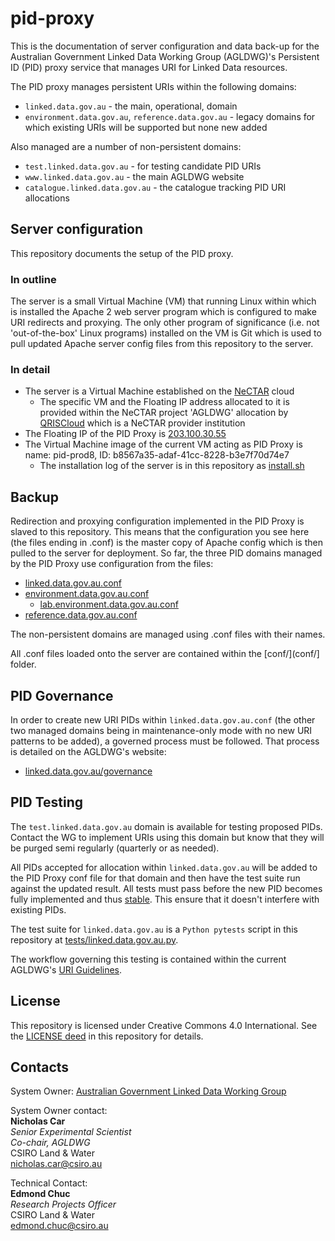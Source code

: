 # pid-proxy
This is the documentation of server configuration and data back-up for the Australian Government Linked Data Working Group (AGLDWG)'s Persistent ID (PID) proxy service that manages URI for Linked Data resources.

The PID proxy manages persistent URIs within the following domains:

* `linked.data.gov.au` - the main, operational, domain
* `environment.data.gov.au`, `reference.data.gov.au` - legacy domains for which existing URIs will be supported but none new added

Also managed are a number of non-persistent domains:

* `test.linked.data.gov.au` - for testing candidate PID URIs
* `www.linked.data.gov.au` - the main AGLDWG website
* `catalogue.linked.data.gov.au` - the catalogue tracking PID URI allocations


## Server configuration
This repository documents the setup of the PID proxy.

### In outline
The server is a small Virtual Machine (VM) that running Linux within which is installed the Apache 2 web server program which is configured to make URI redirects and proxying. The only other program of significance (i.e. not 'out-of-the-box' Linux programs) installed on the VM is Git which is used to pull updated Apache server config files from this repository to the server.

### In detail
* The server is a Virtual Machine established on the [NeCTAR](nectar.org.au) cloud
  * The specific VM and the Floating IP address allocated to it is provided within the NeCTAR project 'AGLDWG' allocation by [QRISCloud](https://www.qriscloud.org.au/) which is a NeCTAR provider institution
* The Floating IP of the PID Proxy is [203.100.30.55](http://203.100.30.55)
* The Virtual Machine image of the current VM acting as PID Proxy is name: pid-prod8, ID: b8567a35-adaf-41cc-8228-b3e7f70d74e7
  * The installation log of the server is in this repository as [install.sh](install.sh)


## Backup
Redirection and proxying configuration implemented in the PID Proxy is slaved to this repository. This means that the configuration you see here (the files ending in .conf) is the master copy of Apache config which is then pulled to the server for deployment. So far, the three PID domains managed by the PID Proxy use configuration from the files:

* [linked.data.gov.au.conf](conf/linked.data.gov.au.conf)
* [environment.data.gov.au.conf](conf/environment.data.gov.au.conf)
  * [lab.environment.data.gov.au.conf](conf/lab.environment.data.gov.au.conf)
* [reference.data.gov.au.conf](conf/reference.data.gov.au.conf)

The non-persistent domains are managed using .conf files with their names.

All .conf files loaded onto the server are contained within the [conf/](conf/] folder.


## PID Governance
In order to create new URI PIDs within `linked.data.gov.au.conf` (the other two managed domains being in maintenance-only mode with no new URI patterns to be added), a governed process must be followed. That process is detailed on the AGLDWG's website:

* [linked.data.gov.au/governance](http://linked.data.gov.au/governance)


## PID Testing
The `test.linked.data.gov.au` domain is available for testing proposed PIDs. Contact the WG to implement URIs using this domain but know that they will be purged semi regularly (quarterly or as needed).

All PIDs accepted for allocation within `linked.data.gov.au` will be added to the PID Proxy conf file for that domain and then have the test suite run against the updated result. All tests must pass before the new PID becomes fully implemented and thus [stable](http://linked.data.gov.au/def/reg-status/stable). This ensure that it doesn't interfere with existing PIDs.

The test suite for `linked.data.gov.au` is a `Python pytests` script in this repository at [tests/linked.data.gov.au.py](tests/linked.data.gov.au.py).

The workflow governing this testing is contained within the current AGLDWG's [URI Guidelines](https://github.com/AGLDWG/guidelines).

## License
This repository is licensed under Creative Commons 4.0 International. See the [LICENSE deed](LICENSE) in this repository for details.


## Contacts
System Owner:  [Australian Government Linked Data Working Group](http://linked.data.gov.au)

System Owner contact:  
**Nicholas Car**  
*Senior Experimental Scientist*  
*Co-chair, AGLDWG*  
CSIRO Land & Water  
<nicholas.car@csiro.au>  

Technical Contact:  
**Edmond Chuc**  
*Research Projects Officer*  
CSIRO Land & Water  
<edmond.chuc@csiro.au>  
